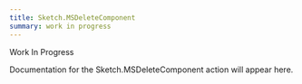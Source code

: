 ```yaml
---
title: Sketch.MSDeleteComponent
summary: work in progress
---
```


Work In Progress

Documentation for the Sketch.MSDeleteComponent action will appear here.
